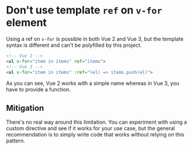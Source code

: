 # Don't use template `ref` on `v-for` element

Using a ref on `v-for` is possible in both Vue 2 and Vue 3, but the template syntax is different and can't be polyfilled by this project.

```html
<!-- Vue 2 -->
<ul v-for="item in items" ref="items">
<!-- Vue 3 -->
<ul v-for="item in items" :ref="(el) => items.push(el)">
```

As you can see, Vue 2 works with a simple name whereas in Vue 3, you have to provide a function.

## Mitigation

There's no real way around this limitation. You can experiment with using a custom directive and see if it works for your use case, but the general recommendation is to simply write code that works without relying on this pattern.
